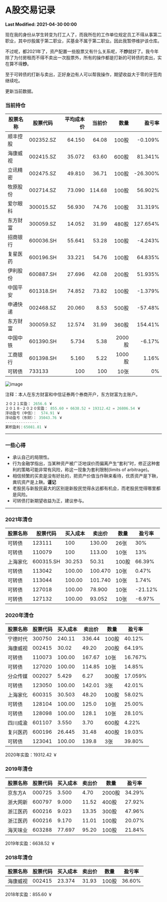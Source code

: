 # A股交易记录

**Last Modified: 2021-04-30 00:00**

现在我的身份从学生转变为打工人了，而我所在的工作单位规定员工不得从事第二职业，其中炒股属于第二职业，买基金不属于第二职业。因此我暂停维护该仓库。

不过呢，都2021年了，资产配置一些股票又有什么关系呢，不**炒**就好了。我今年除了为付房租而不得不卖出一次股票外，所有的操作都是打新的可转债的卖出，实在算不得**炒**。

至于可转债的打新与卖出，正好身边有人可以帮我操作，期望收益大于零的牙签肉继续吃。

更新当前数据。

### 当前持仓

| 股票名称 | 股票代码 | 平均成本价 | 当前价 | 数量  | 盈亏率 |
|   ---- | ---- | ---: | ---: | ---: | ---: |
| 顺丰控股 | 002352.SZ | 64.150 | 64.08 | 100股 | -0.109% |
| 海康威视 | 002415.SZ | 35.072 | 63.60 | 600股 | 81.341% |
| 立讯精密 | 002475.SZ | 49.810 | 36.71 | 100股 | -26.300% |
| 牧原股份 | 002714.SZ | 73.090 | 114.68 | 100股 | 56.902% |
| 爱尔眼科 | 300015.SZ | 56.930 | 74.76 | 100股 | 31.319% |
| 东方财富 | 300059.SZ | 14.052 | 31.99 | 480股 | 127.654% |
| 招商银行 | 600036.SH | 55.641 | 53.28 | 100股 | -4.243% |
| 复星医药 | 600196.SH | 33.221 | 54.76 | 100股 | 64.835% |
| 伊利股份 | 600887.SH | 27.696 | 42.08 | 200股 | 51.935% |
| 中国平安 | 601318.SH | 74.852 | 73.82 | 100股 | -1.379% |
| 申通快递 | 002468.SZ | 20.060 | 8.53 | 500股 | -57.48% |
| 东方财富 | 300059.SZ | 12.574 | 31.99 | 360股 | 154.41% |
| 中国中铁 | 601390.SH |  5.734 | 5.38 |2000股 | -6.17% |
| 工商银行 | 601398.SH |  5.160 | 5.22 |1000股 | 1.16% |
| 可转债 | 733133 | 100 | 100 |10张 | 0% |

![image](https://github.com/xxx/xxx/blob/master/xxx/xxx.png)

注释：本人在东方财富和中信证券两个券商开户，东方财富为主账户。


```python
２０２１实盈： 2656.6 ￥
２０１８~２０２０实盈： 855.60 + 6638.52 + 19312.42 = 26806.54 ￥
浮动盈亏（中信）：  574.91 ￥
浮动盈亏（东财）： 35043.76 ￥
---------------
累积盈利：65081.81 ￥
```

-----------------

### 一些心得

- 承认自己的局限性。
- 行为金融学指出，当某种资产被广泛地误价而偏离产生“套利”时，修正这种套利的策略可能非常有风险，称这一现象为套利限制(limits of arbitrage)。
- 相信频繁的买卖是没有好处的，把资产价值当作鞅来看待，优质资产是下鞅，粪坑资产是上鞅。**谨记**
- 老股民与新股民最大的区别是新股民觉得永远都有机会，而老股民觉得哪里都是风险。
- 可转债打新期望收益为正，建议参与。

-------------------------------------------------

### 2021年清仓
| 股票名称 | 股票代码 | 买入成本 | 卖出价 | 数量  | 盈亏率 |
| ---- | ---- | ---- | ---- | ---- | ---- |
| 可转债 | 123111 | 100 | 130.00 |26张 | 30% |
| 可转债 | 110079 | 100 | 113.00 |10张 | 13% |
| 上海家化 | 600315.SH | 30.253 | 50.31 | 100股 | 66.39% |
|   可转债 | 113042    | 100.00 | 100.470|  10张 | 0.47% |
|   可转债 | 113044    | 100.00 | 101.740|  10张 | 1.74% |
|   可转债 | 127018    | 100.00 | 78.900 |  10张 | -21.12% |
|   可转债 | 127132    | 100.00 |93.052 |  10张 | -6.97% |


### 2020年清仓

| 股票名称 | 股票代码 | 买入成本 | 卖出价 | 数量  | 盈亏率 |
| ---- | ---- | ---- | ---- | ---- | ---- |
| 宁德时代 | 300750   | 240.11   | 336.44 | 100股 | 40.12% |
| 海康威视 | 002415 | 30.02 | 49.20 | 200股 | 64.19%  |
|   可转债 | 110073    | 100.00 | 167.67 |  10张 | 16.767% |
|   可转债 | 127020 | 100.00 |114.85 |  10张 | 14.85% |
| 分众传媒 | 002027 |  5.429 |  6.27 | 300股 |  17.059% |
|   可转债 | 123050 | 100.00 | 142.01 |   3张 | 42.01% |
| 上海家化 | 600315 | 30.503 | 48.20 | 100股 | 58.02% |
|   可转债 | 128104 | 100.00 | 125.0 | 10张  | 25.00% |
|   可转债 | 128098 | 100.00 | 128.1 | 10张  | 28.10% |
| 四川成渝 | 601107 |  3.550 |  3.70 | 600股 |  4.22% |
| 复兴医药 | 600196 | 26.445 | 31.48 | 400股 | 19.03% |
|   可转债 | 123041 | 100.00 | 139.8 |   3张 | 39.80% |

2020年实盈：19312.42 ￥

### 2019年清仓

| 股票名称 | 股票代码 | 买入成本 | 卖出价 | 数量  | 盈亏率 |
| ---- | ---- | ---- | ---- | ---- | ---- |
| 京东方A  | 000725 | 3.500 | 4.70 | 2000股 | 34.29% |
| 浙大网新 | 600797 | 9.000 | 11.52 | 400股 | 27.92% |
| 浙江医药 | 600216 | 9.023 | 13.35 | 300股 | 47.96% |
| 浙江医药 | 600216 | 9.170 | 11.01 | 100股 | 20.07% |
| 海天味业 | 603288 |77.697 | 95.20 | 100股 | 21.84% |

2019年实盈：6638.52 ￥

### 2018年清仓

| 股票名称 | 股票代码 | 买入成本 | 卖出价 | 数量  | 盈亏率 |
| -------- | -------- | -------- | ------ | ----- | ------ |
| 海康威视 | 002415   | 23.374   | 31.93  | 100股 | 36.60% |

2018年实盈：855.60 ￥